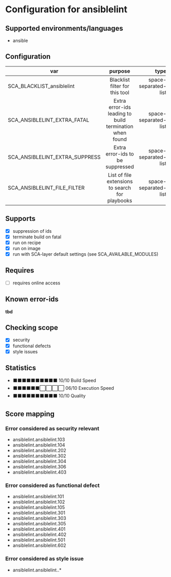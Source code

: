 # Configuration for ansiblelint

## Supported environments/languages

* ansible

## Configuration

| var | purpose | type | default |
| ------------- |:-------------:| -----:| -----:
| SCA_BLACKLIST_ansiblelint | Blacklist filter for this tool | space-separated-list | ""
| SCA_ANSIBLELINT_EXTRA_FATAL | Extra error-ids leading to build termination when found | space-separated-list | ""
| SCA_ANSIBLELINT_EXTRA_SUPPRESS | Extra error-ids to be suppressed | space-separated-list | ""
| SCA_ANSIBLELINT_FILE_FILTER | List of file extensions to search for playbooks | space-separated-list | ".yaml"

## Supports

- [x] suppression of ids
- [x] terminate build on fatal
- [x] run on recipe
- [x] run on image
- [x] run with SCA-layer default settings (see SCA_AVAILABLE_MODULES)

## Requires

- [ ] requires online access

## Known error-ids

__tbd__

## Checking scope

- [x] security
- [x] functional defects
- [x] style issues

## Statistics

 - ⬛⬛⬛⬛⬛⬛⬛⬛⬛⬛ 10/10 Build Speed
 - ⬛⬛⬛⬛⬛⬛⬜⬜⬜⬜ 06/10 Execution Speed
 - ⬛⬛⬛⬛⬛⬛⬛⬛⬛⬛ 10/10 Quality

## Score mapping

### Error considered as security relevant

* ansiblelint.ansiblelint.103
* ansiblelint.ansiblelint.104
* ansiblelint.ansiblelint.202
* ansiblelint.ansiblelint.302
* ansiblelint.ansiblelint.304
* ansiblelint.ansiblelint.306
* ansiblelint.ansiblelint.403

### Error considered as functional defect

* ansiblelint.ansiblelint.101
* ansiblelint.ansiblelint.102
* ansiblelint.ansiblelint.105
* ansiblelint.ansiblelint.301
* ansiblelint.ansiblelint.303
* ansiblelint.ansiblelint.305
* ansiblelint.ansiblelint.401
* ansiblelint.ansiblelint.402
* ansiblelint.ansiblelint.501
* ansiblelint.ansiblelint.602

### Error considered as style issue

* ansiblelint.ansiblelint..*